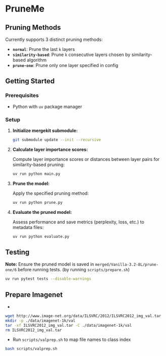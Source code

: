 # PruneMe

## Pruning Methods

Currently supports 3 distinct pruning methods:

- **`normal`**: Prune the last `k` layers
- **`similarity-based`**: Prune `k` consecutive layers chosen by similarity-based algorithm
- **`prune-one`**: Prune only one layer specified in config

## Getting Started

### Prerequisites

- Python with `uv` package manager

### Setup

1. **Initialize mergekit submodule:**
   ```bash
   git submodule update --init --recursive
   ```

2. **Calculate layer importance scores:**
   
   Compute layer importance scores or distances between layer pairs for similarity-based pruning:
   ```bash
   uv run python main.py
   ```

3. **Prune the model:**
   
   Apply the specified pruning method:
   ```bash
   uv run python prune.py
   ```

4. **Evaluate the pruned model:**
   
   Assess performance and save metrics (perplexity, loss, etc.) to metadata files:
   ```bash
   uv run python evaluate.py
   ```

## Testing

**Note:** Ensure the pruned model is saved in `merged/Vanilla-3.2-8L/prune-one/6` before running tests. (by running `scripts/prepare.sh`)

```bash
uv run pytest tests --disable-warnings
```

## Prepare Imagenet
- 
```bash
wget http://www.image-net.org/data/ILSVRC/2012/ILSVRC2012_img_val.tar
mkdir -p ./data/imagenet-1k/val
tar -xf ILSVRC2012_img_val.tar -C ./data/imagenet-1k/val
rm ILSVRC2012_img_val.tar
```

- Run `scripts/valprep.sh` to map file names to class index
```bash
bash scripts/valprep.sh
```


